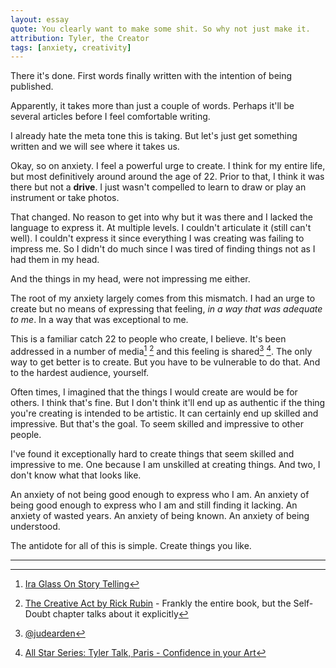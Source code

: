 ```yaml
---
layout: essay
quote: You clearly want to make some shit. So why not just make it.
attribution: Tyler, the Creator
tags: [anxiety, creativity]
---
```


There it's done. First words finally written with the intention of being published. 

Apparently, it takes more than just a couple of words. Perhaps it'll be several articles before I feel comfortable writing.

I already hate the meta tone this is taking. But let's just get something written and we will see where it takes us.

Okay, so on anxiety. I feel a powerful urge to create. I think for my entire life, but most definitively around around the age of 22. Prior to that, I think it was there but not a **drive**. I just wasn't compelled to learn to draw or play an instrument or take photos. 

That changed. No reason to get into why but it was there and I lacked the language to express it. At multiple levels. I couldn't articulate it (still can't well). I couldn't express it since everything I was creating was failing to impress me. So I didn't do much since I was tired of finding things not as I had them in my head.

And the things in my head, were not impressing me either. 

The root of my anxiety largely comes from this mismatch. I had an urge to create but no means of expressing that feeling, _in a way that was adequate to me_. In a way that was exceptional to me. 

This is a familiar catch 22 to people who create, I believe. It's been addressed in a number of media[^ira] [^rick] and this feeling is shared[^jude] [^tyler]. The only way to get better is to create. But you have to be vulnerable to do that. And to the hardest audience, yourself. 

Often times, I imagined that the things I would create are would be for others. I think that's fine. But I don't think it'll end up as authentic if the thing you're creating is intended to be artistic. It can certainly end up skilled and impressive.  But that's the goal. To seem skilled and impressive to other people. 

I've found it exceptionally hard to create things that seem skilled and impressive to me. One because I am unskilled at creating things. And two, I don't know what that looks like.

An anxiety of not being good enough to express who I am. An anxiety of being good enough to express who I am and still finding it lacking. An anxiety of wasted years. An anxiety of being known. An anxiety of being understood.

The antidote for all of this is simple. Create things you like.

---

[^ira]: [Ira Glass On Story Telling](https://vimeo.com/24715531)
[^rick]: [The Creative Act by Rick Rubin](https://sites.prh.com/thecreativeact) - Frankly the entire book, but the Self-Doubt chapter talks about it explicitly
[^jude]: [@judearden](https://www.tiktok.com/@judearden/video/7239708263481232682)
[^tyler]: [All Star Series: Tyler Talk, Paris - Confidence in your Art](https://youtu.be/Z90f1-zWg0c?t=3655)





